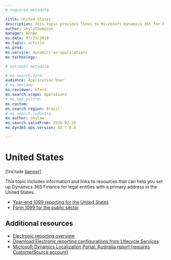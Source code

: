 ```yaml
---
# required metadata

title: United States
description: This topic provides links to Microsoft Dynamics 365 for Finance and Operations documentation resources for the United States. 
author: ShylaThompson
manager: AnnBe
ms.date: 07/25/2018
ms.topic: article
ms.prod: 
ms.service: dynamics-ax-applications
ms.technology: 

# optional metadata

# ms.search.form: 
audience: Application User
# ms.devlang: 
ms.reviewer: kfend
ms.search.scope: Operations
# ms.tgt_pltfrm: 
ms.custom: 
ms.search.region: Brazil
# ms.search.industry: 
ms.author: shylaw
ms.search.validFrom: 2016-02-28
ms.dyn365.ops.version: AX 7.0.0

---
```


# United States 

[!include [banner](../includes/banner.md)]

This topic includes information and links to resources that can help you set up Dynamics 365 Finance for legal entities with a primary address in the United States. 

- [Year-end 1099 reporting for the United States](noam-usa-year-end-1099-reporting.md)
- [Form 1099 for the public sector](noam-usa-form-1099-public-sector.md)

## Additional resources

- [Electronic reporting overview](../../dev-itpro/analytics/general-electronic-reporting.md)
- [Download Electronic reporting configurations from Lifecycle Services](../../dev-itpro/analytics/download-electronic-reporting-configuration-lcs.md)
- [Microsoft Dynamics Localization Portal: Australia report (requires CustomerSource account)](https://mbs.microsoft.com/files/customer/AX/Support/supportnews/unitedstates.html)
